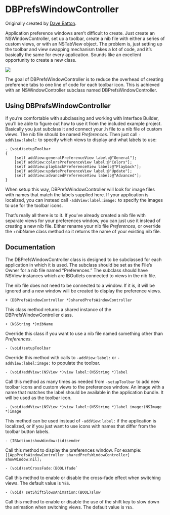 DBPrefsWindowController
======

Originally created by [Dave Batton](http://www.mere-mortal-software.com/blog/details.php?d=2007-03-11).

Application preference windows aren’t difficult to create. Just create an NSWindowController, set up a toolbar, create a nib file with either a series of custom views, or with an NSTabView object. The problem is, just setting up the toolbar and view swapping mechanism takes a lot of code, and it’s basically the same for every application. Sounds like an excellent opportunity to create a new class.

![](https://github.com/InScopeApps/DBPrefsWindowController/raw/master/prefswindow.jpg)

The goal of DBPrefsWindowController is to reduce the overhead of creating preference tabs to one line of code for each toolbar icon. This is achieved with an NSWindowController subclass named DBPrefsWindowController.

Using DBPrefsWindowController
------

If you’re comfortable with subclassing and working with Interface Builder, you’ll be able to figure out how to use it from the included example project. Basically you just subclass it and connect your .h file to a nib file of custom views. The nib file should be named *Preferences*. Then just call `-addView:label:` to specify which views to display and what labels to use:

    - (void)setupToolbar
    {
        [self addView:generalPreferenceView label:@"General"];
        [self addView:colorsPreferenceView label:@"Colors"];
        [self addView:playbackPreferenceView label:@"Playback"];
        [self addView:updatePreferenceView label:@"Update"];
        [self addView:advancedPreferenceView label:@"Advanced"];
    }

When setup this way, DBPrefsWindowController will look for image files with names that match the labels supplied here. If your application is localized, you can instead call `-addView:label:image:` to specify the images to use for the toolbar icons.

That’s really all there is to it. If you’ve already created a nib file with separate views for your preferences window, you can just use it instead of creating a new nib file. Either rename your nib file *Preferences*, or override the +nibName class method so it returns the name of your existing nib file.

Documentation
------

The DBPrefsWindowController class is designed to be subclassed for each application in which it is used. The subclass should be set as the File’s Owner for a nib file named “Preferences.” The subclass should have NSView instances which are IBOutlets connected to views in the nib file.

The nib file does not need to be connected to a window. If it is, it will be ignored and a new window will be created to display the preference views.

    + (DBPrefsWindowController *)sharedPrefsWindowController

This class method returns a shared instance of the DBPrefsWindowController class.

    + (NSString *)nibName

Override this class if you want to use a nib file named something other than *Preferences*.

    - (void)setupToolbar

Override this method with calls to `-addView:label:` or `-addView:label:image:` to populate the toolbar.

    - (void)addView:(NSView *)view label:(NSString *)label

Call this method as many times as needed from `-setupToolbar` to add new toolbar icons and custom views to the preferences window. An image with a name that matches the label should be available in the application bundle. It will be used as the toolbar icon.

    - (void)addView:(NSView *)view label:(NSString *)label image:(NSImage *)image

This method can be used instead of `-addView:label:` if the application is localized, or if you just want to use icons with names that differ from the toolbar button labels.

    - (IBAction)showWindow:(id)sender

Call this method to display the preferences window. For example: `[[AppPrefsWindowController sharedPrefsWindowController] showWindow:nil];`

    - (void)setCrossFade:(BOOL)fade`

Call this method to enable or disable the cross-fade effect when switching views. The default value is `YES`.

    - (void) setShiftSlowsAnimation:(BOOL)slow

Call this method to enable or disable the use of the shift key to slow down the animation when switching views. The default value is `YES`.

